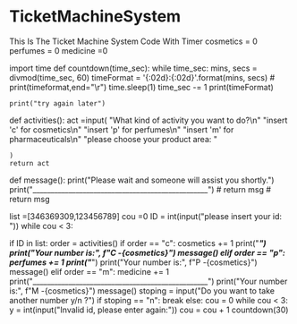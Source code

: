 # TicketMachineSystem
This Is The Ticket Machine System Code With Timer
cosmetics = 0
perfumes = 0
medicine =0

import time
def countdown(time_sec):
    while time_sec:
        mins, secs = divmod(time_sec, 60)
        timeFormat = '{:02d}:{:02d}'.format(mins, secs)
        # print(timeformat,end="\r")
        time.sleep(1)
        time_sec -= 1
        print(timeFormat)


    print("try again later")

def activities():
    act =input(
        "What kind of activity you want to do?\n"
        "insert 'c' for cosmetics\n"
        "insert 'p' for perfumes\n"
        "insert 'm' for pharmaceuticals\n"
        "please choose your product area: "

    )
    return act

def message():
    print("Please wait and someone will assist you shortly.")
    print("_________________________________________________")
    # return msg
    # return msg




list =[346369309,123456789]
cou =0
ID = int(input("please insert your id: "))
while cou < 3:

  if ID in list:
      order = activities()
      if order == "c":
          cosmetics += 1
          print("_________________________________________________")
          print("Your number is:", f"C -{cosmetics}")
          message()
      elif order == "p":
          perfumes += 1
          print("_________________________________________________")
          print("Your number is:", f"P -{cosmetics}")
          message()
      elif order == "m":
          medicine += 1
          print("_________________________________________________")
          print("Your number is:", f"M -{cosmetics}")
          message()
      stoping = input("Do you want to take another number y/n ?")
      if stoping == "n":
          break
  else:
      cou = 0
      while cou < 3:
          y = int(input("Invalid id, please enter again:"))
          cou = cou + 1
      countdown(30)






